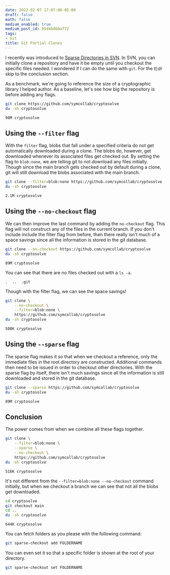 ```yaml
---
date: 2022-02-07 17:07:08-05:00
draft: false
math: false
medium_enabled: true
medium_post_id: 95d4bd60af72
tags:
- Git
title: Git Partial Clones
---
```


I recently was introduced to [Sparse Directories in SVN](https://svnbook.red-bean.com/en/1.8/svn.advanced.sparsedirs.html). In SVN, you can initially clone a repository and have it be empty until you checkout the specific files needed. I wondered if I can do the same with `git`. For the *tl;dr* skip to the conclusion section.

As a benchmark, we're going to reference the size of a cryptographic library I helped author. As a baseline, let's see how big the repository is before adding any flags.

```bash
git clone https://github.com/symcollab/cryptosolve
du -sh cryptosolve
```

```
90M cryptosolve
```

##  Using the `--filter` flag

With the `filter` flag, blobs that fall under a specified criteria do not get automatically downloaded during a clone. The blobs do, however, get downloaded whenever its associated files get checked out. By setting the flag to `blob:none`, we are telling git to not download any files initially. Though since the main branch gets checked out by default during a clone, git will still download the blobs associated with the main branch.

```bash
git clone --filter=blob:none https://github.com/symcollab/cryptosolve
du -sh cryptosolve
```

```
2.1M cryptosolve
```

## Using the `--no-checkout` flag

We can then improve the last command by adding the `no-checkout` flag. This flag will not construct any of the files in the current branch. If you don't include include the filter flag from before, then there really isn't much of a space savings since all the information is stored in the git database.

```bash
git clone --no-checkout https://github.com/symcollab/cryptosolve
du -sh cryptosolve
```

```
89M cryptosolve
```

You can see that there are no files checked out with a `ls -a`.

```
.  ..  .git
```

Though with the filter flag, we can see the space savings!

```bash
git clone \
	--no-checkout \
	--filter=blob:none \
	https://github.com/symcollab/cryptosolve
du -sh cryptosolve
```

```
508K cryptosolve
```

## Using the `--sparse` flag

The sparse flag makes it so that when we checkout a reference, only the immediate files in the root directory are constructed. Additional commands then need to be issued in order to checkout other directories. With the sparse flag by itself, there isn't much savings since all the information is still downloaded and stored in the git database.

```bash
git clone --sparse https://github.com/symcollab/cryptosolve
du -sh cryptosolve
```

```
89M cryptosolve
```

## Conclusion

The power comes from when we combine all these flags together.

```bash
git clone \
	--filter=blob:none \
	--sparse \
	--no-checkout \
	https://github.com/symcollab/cryptosolve
du -sh cryptosolve
```

```
516K cryptosolve
```

It's not different from the `--filter=blob:none --no-checkout` command initially, but when we checkout a branch we can see that not all the blobs get downloaded.

```bash
cd cryptosolve
git checkout main
cd ..
du -sh cryptosolve
```

```
644K cryptosolve
```

You can fetch folders as you please with the following command:

```bash
git sparse-checkout add FOLDERNAME
```

You can even set it so that a specific folder is shown at the root of your directory.

```bash
git sparse-checkout set FOLDERNAME
```